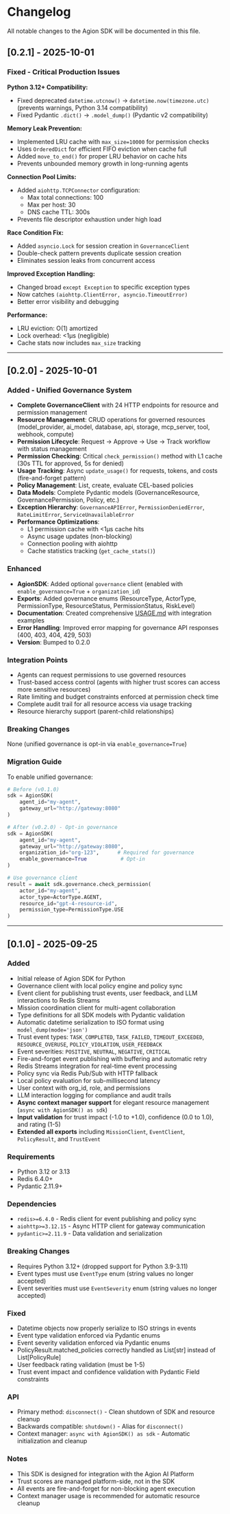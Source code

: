 # Changelog

All notable changes to the Agion SDK will be documented in this file.

## [0.2.1] - 2025-10-01

### Fixed - Critical Production Issues

**Python 3.12+ Compatibility:**
- Fixed deprecated `datetime.utcnow()` → `datetime.now(timezone.utc)` (prevents warnings, Python 3.14 compatibility)
- Fixed Pydantic `.dict()` → `.model_dump()` (Pydantic v2 compatibility)

**Memory Leak Prevention:**
- Implemented LRU cache with `max_size=10000` for permission checks
- Uses `OrderedDict` for efficient FIFO eviction when cache full
- Added `move_to_end()` for proper LRU behavior on cache hits
- Prevents unbounded memory growth in long-running agents

**Connection Pool Limits:**
- Added `aiohttp.TCPConnector` configuration:
  - Max total connections: 100
  - Max per host: 30
  - DNS cache TTL: 300s
- Prevents file descriptor exhaustion under high load

**Race Condition Fix:**
- Added `asyncio.Lock` for session creation in `GovernanceClient`
- Double-check pattern prevents duplicate session creation
- Eliminates session leaks from concurrent access

**Improved Exception Handling:**
- Changed broad `except Exception` to specific exception types
- Now catches `(aiohttp.ClientError, asyncio.TimeoutError)`
- Better error visibility and debugging

**Performance:**
- LRU eviction: O(1) amortized
- Lock overhead: <1μs (negligible)
- Cache stats now includes `max_size` tracking

---

## [0.2.0] - 2025-10-01

### Added - Unified Governance System

- **Complete GovernanceClient** with 24 HTTP endpoints for resource and permission management
- **Resource Management**: CRUD operations for governed resources (model_provider, ai_model, database, api, storage, mcp_server, tool, webhook, compute)
- **Permission Lifecycle**: Request → Approve → Use → Track workflow with status management
- **Permission Checking**: Critical `check_permission()` method with L1 cache (30s TTL for approved, 5s for denied)
- **Usage Tracking**: Async `update_usage()` for requests, tokens, and costs (fire-and-forget pattern)
- **Policy Management**: List, create, evaluate CEL-based policies
- **Data Models**: Complete Pydantic models (GovernanceResource, GovernancePermission, Policy, etc.)
- **Exception Hierarchy**: `GovernanceAPIError`, `PermissionDeniedError`, `RateLimitError`, `ServiceUnavailableError`
- **Performance Optimizations**:
  - L1 permission cache with <1μs cache hits
  - Async usage updates (non-blocking)
  - Connection pooling with aiohttp
  - Cache statistics tracking (`get_cache_stats()`)

### Enhanced

- **AgionSDK**: Added optional `governance` client (enabled with `enable_governance=True` + `organization_id`)
- **Exports**: Added governance enums (ResourceType, ActorType, PermissionType, ResourceStatus, PermissionStatus, RiskLevel)
- **Documentation**: Created comprehensive [USAGE.md](./USAGE.md) with integration examples
- **Error Handling**: Improved error mapping for governance API responses (400, 403, 404, 429, 503)
- **Version**: Bumped to 0.2.0

### Integration Points

- Agents can request permissions to use governed resources
- Trust-based access control (agents with higher trust scores can access more sensitive resources)
- Rate limiting and budget constraints enforced at permission check time
- Complete audit trail for all resource access via usage tracking
- Resource hierarchy support (parent-child relationships)

### Breaking Changes

None (unified governance is opt-in via `enable_governance=True`)

### Migration Guide

To enable unified governance:

```python
# Before (v0.1.0)
sdk = AgionSDK(
    agent_id="my-agent",
    gateway_url="http://gateway:8080"
)

# After (v0.2.0) - Opt-in governance
sdk = AgionSDK(
    agent_id="my-agent",
    gateway_url="http://gateway:8080",
    organization_id="org-123",      # Required for governance
    enable_governance=True           # Opt-in
)

# Use governance client
result = await sdk.governance.check_permission(
    actor_id="my-agent",
    actor_type=ActorType.AGENT,
    resource_id="gpt-4-resource-id",
    permission_type=PermissionType.USE
)
```

---

## [0.1.0] - 2025-09-25

### Added
- Initial release of Agion SDK for Python
- Governance client with local policy engine and policy sync
- Event client for publishing trust events, user feedback, and LLM interactions to Redis Streams
- Mission coordination client for multi-agent collaboration
- Type definitions for all SDK models with Pydantic validation
- Automatic datetime serialization to ISO format using `model_dump(mode='json')`
- Trust event types: `TASK_COMPLETED`, `TASK_FAILED`, `TIMEOUT_EXCEEDED`, `RESOURCE_OVERUSE`, `POLICY_VIOLATION`, `USER_FEEDBACK`
- Event severities: `POSITIVE`, `NEUTRAL`, `NEGATIVE`, `CRITICAL`
- Fire-and-forget event publishing with buffering and automatic retry
- Redis Streams integration for real-time event processing
- Policy sync via Redis Pub/Sub with HTTP fallback
- Local policy evaluation for sub-millisecond latency
- User context with org_id, role, and permissions
- LLM interaction logging for compliance and audit trails
- **Async context manager support** for elegant resource management (`async with AgionSDK() as sdk`)
- **Input validation** for trust impact (-1.0 to +1.0), confidence (0.0 to 1.0), and rating (1-5)
- **Extended __all__ exports** including `MissionClient`, `EventClient`, `PolicyResult`, and `TrustEvent`

### Requirements
- Python 3.12 or 3.13
- Redis 6.4.0+
- Pydantic 2.11.9+

### Dependencies
- `redis>=6.4.0` - Redis client for event publishing and policy sync
- `aiohttp>=3.12.15` - Async HTTP client for gateway communication
- `pydantic>=2.11.9` - Data validation and serialization

### Breaking Changes
- Requires Python 3.12+ (dropped support for Python 3.9-3.11)
- Event types must use `EventType` enum (string values no longer accepted)
- Event severities must use `EventSeverity` enum (string values no longer accepted)

### Fixed
- Datetime objects now properly serialize to ISO strings in events
- Event type validation enforced via Pydantic enums
- Event severity validation enforced via Pydantic enums
- PolicyResult.matched_policies correctly handled as List[str] instead of List[PolicyRule]
- User feedback rating validation (must be 1-5)
- Trust event impact and confidence validation with Pydantic Field constraints

### API
- Primary method: `disconnect()` - Clean shutdown of SDK and resource cleanup
- Backwards compatible: `shutdown()` - Alias for `disconnect()`
- Context manager: `async with AgionSDK() as sdk` - Automatic initialization and cleanup

### Notes
- This SDK is designed for integration with the Agion AI Platform
- Trust scores are managed platform-side, not in the SDK
- All events are fire-and-forget for non-blocking agent execution
- Context manager usage is recommended for automatic resource cleanup
